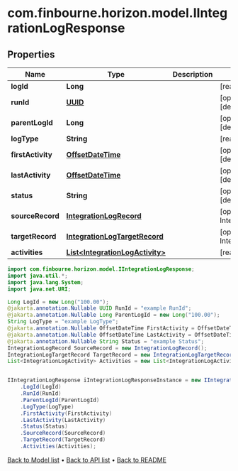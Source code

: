 # com.finbourne.horizon.model.IIntegrationLogResponse

## Properties

Name | Type | Description | Notes
------------ | ------------- | ------------- | -------------
**logId** | **Long** |  | [readonly] [default to Long]
**runId** | [**UUID**](UUID.md) |  | [optional] [readonly] [default to UUID]
**parentLogId** | **Long** |  | [optional] [readonly] [default to Long]
**logType** | **String** |  | [readonly] [default to String]
**firstActivity** | [**OffsetDateTime**](OffsetDateTime.md) |  | [optional] [readonly] [default to OffsetDateTime]
**lastActivity** | [**OffsetDateTime**](OffsetDateTime.md) |  | [optional] [readonly] [default to OffsetDateTime]
**status** | **String** |  | [optional] [readonly] [default to String]
**sourceRecord** | [**IntegrationLogRecord**](IntegrationLogRecord.md) |  | [optional] [default to IntegrationLogRecord]
**targetRecord** | [**IntegrationLogTargetRecord**](IntegrationLogTargetRecord.md) |  | [optional] [default to IntegrationLogTargetRecord]
**activities** | [**List&lt;IntegrationLogActivity&gt;**](IntegrationLogActivity.md) |  | [readonly] [default to List<IntegrationLogActivity>]

```java
import com.finbourne.horizon.model.IIntegrationLogResponse;
import java.util.*;
import java.lang.System;
import java.net.URI;

Long LogId = new Long("100.00");
@jakarta.annotation.Nullable UUID RunId = "example RunId";
@jakarta.annotation.Nullable Long ParentLogId = new Long("100.00");
String LogType = "example LogType";
@jakarta.annotation.Nullable OffsetDateTime FirstActivity = OffsetDateTime.now();
@jakarta.annotation.Nullable OffsetDateTime LastActivity = OffsetDateTime.now();
@jakarta.annotation.Nullable String Status = "example Status";
IntegrationLogRecord SourceRecord = new IntegrationLogRecord();
IntegrationLogTargetRecord TargetRecord = new IntegrationLogTargetRecord();
List<IntegrationLogActivity> Activities = new List<IntegrationLogActivity>();


IIntegrationLogResponse iIntegrationLogResponseInstance = new IIntegrationLogResponse()
    .LogId(LogId)
    .RunId(RunId)
    .ParentLogId(ParentLogId)
    .LogType(LogType)
    .FirstActivity(FirstActivity)
    .LastActivity(LastActivity)
    .Status(Status)
    .SourceRecord(SourceRecord)
    .TargetRecord(TargetRecord)
    .Activities(Activities);
```


[Back to Model list](../README.md#documentation-for-models) &#8226; [Back to API list](../README.md#documentation-for-api-endpoints) &#8226; [Back to README](../README.md)
